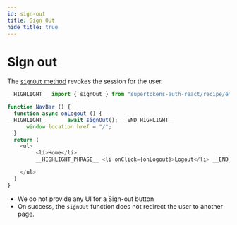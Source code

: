 ```yaml
---
id: sign-out
title: Sign Out
hide_title: true
---
```


# Sign out

The [`signOut` method](../../auth-react/emailpassword/sign-out) revokes the session for the user.

<!--DOCUSAURUS_CODE_TABS-->
<!--ReactJS-->

```js
__HIGHLIGHT__ import { signOut } from "supertokens-auth-react/recipe/emailpassword"; __END_HIGHLIGHT__

function NavBar () {
  function async onLogout () {
__HIGHLIGHT__      await signOut(); __END_HIGHLIGHT__
      window.location.href = "/";
  }
  return (
    <ul>
         <li>Home</li>
         __HIGHLIGHT_PHRASE__ <li onClick={onLogout}>Logout</li> __END_HIGHLIGHT_PHRASE__

    </ul>
  )
}
```

<!--END_DOCUSAURUS_CODE_TABS-->

- We do not provide any UI for a Sign-out button
- On success, the `signOut` function does not redirect the user to another page.